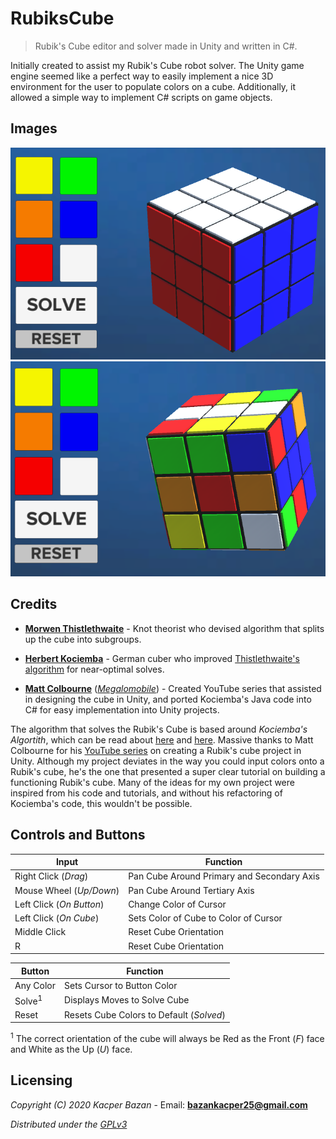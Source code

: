 # RubiksCube
> Rubik's Cube editor and solver made in Unity and written in C#.

Initially created to assist my Rubik's Cube robot solver. The Unity game engine seemed like a perfect way to easily implement a nice 3D environment for the user to populate colors on a cube. Additionally, it allowed a simple way to implement C# scripts on game objects.

## Images
![alt text](https://github.com/KacperBazan/RubiksCube/blob/main/Custom%20Rubiks%20Cube%20Editor/Assets/Images/s1.PNG)
![alt text](https://github.com/KacperBazan/RubiksCube/blob/main/Custom%20Rubiks%20Cube%20Editor/Assets/Images/s3.PNG)

## Credits
- **[Morwen Thistlethwaite](https://en.wikipedia.org/wiki/Morwen_Thistlethwaite)** - Knot theorist who devised algorithm that splits up the cube into subgroups.

- **[Herbert Kociemba](http://kociemba.org/)** - German cuber who improved [Thistlethwaite's algorithm](https://www.speedsolving.com/wiki/index.php/Thistlethwaite%27s_algorithm) for near-optimal solves.

- **[Matt Colbourne](https://github.com/Megalomatt)** (*[Megalomobile](https://www.megalomobile.com/lets-make-and-solve-a-rubiks-cube-in-unity/)*) - Created YouTube series that assisted in designing the cube in Unity, 		 and ported Kociemba's Java code into C# for easy implementation into Unity projects.

The algorithm that solves the Rubik's Cube is based around *Kociemba's Algortith*, which can be read about [here](https://en.wikipedia.org/wiki/Optimal_solutions_for_Rubik%27s_Cube) and [here](https://www.speedsolving.com/wiki/index.php/Kociemba's_Algorithm). Massive thanks to Matt Colbourne for his [YouTube series](https://www.youtube.com/watch?list=PLuq_iMEtykn-ZOJyx2cY_k9WkixAhv11n&v=JN9vx0veZ-c&feature=emb_title) on creating a Rubik's cube project in Unity. Although my project deviates in the way you could input colors onto a Rubik's cube, he's the one that presented a super clear tutorial on building a functioning Rubik's cube. Many of the ideas for my own project were inspired from his code and tutorials, and without his refactoring of Kociemba's code, this wouldn't be possible.

## Controls and Buttons

| Input  | Function |
| ------------- | ------------- |
| Right Click (*Drag*)  | Pan Cube Around Primary and Secondary Axis  |
| Mouse Wheel (*Up/Down*) | Pan Cube Around Tertiary Axis   |
| Left Click (*On Button*) | Change Color of Cursor   |
| Left Click (*On Cube*)  | Sets Color of Cube to Color of Cursor  |
| Middle Click  | Reset Cube Orientation |
| R  | Reset Cube Orientation |
>


| Button  | Function |
| ------------- | ------------- |
| Any Color  | Sets Cursor to Button Color  |
| Solve<sup>1</sup>  | Displays Moves to Solve Cube  |
| Reset | Resets Cube Colors to Default (*Solved*)   |

<sup>1</sup> The correct orientation of the cube will always be Red as the Front (*F*) face and White as the Up (*U*) face.

## Licensing
*Copyright (C) 2020 Kacper Bazan* - Email: **bazankacper25@gmail.com**

*Distributed under the [GPLv3](https://github.com/KacperBazan/RubiksCube/blob/main/LICENSE)*
